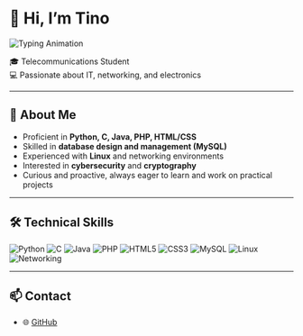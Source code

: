 
# 👋 Hi, I’m Tino

![Typing Animation](https://readme-typing-svg.herokuapp.com?font=Fira+Code&size=40&duration=2500&pause=500&color=00ff99&center=true&width=400&lines=I%27m+Tino)

🎓 Telecommunications Student  
💻 Passionate about IT, networking, and electronics  

---

## 🚀 About Me
- Proficient in **Python, C, Java, PHP, HTML/CSS**  
- Skilled in **database design and management (MySQL)**  
- Experienced with **Linux** and networking environments  
- Interested in **cybersecurity** and **cryptography**  
- Curious and proactive, always eager to learn and work on practical projects  

---

## 🛠️ Technical Skills
![Python](https://img.shields.io/badge/Python-3776AB?style=for-the-badge&logo=python&logoColor=white)
![C](https://img.shields.io/badge/C-00599C?style=for-the-badge&logo=c&logoColor=white)
![Java](https://img.shields.io/badge/Java-007396?style=for-the-badge&logo=java&logoColor=white)
![PHP](https://img.shields.io/badge/PHP-777BB4?style=for-the-badge&logo=php&logoColor=white)
![HTML5](https://img.shields.io/badge/HTML5-E34F26?style=for-the-badge&logo=html5&logoColor=white)
![CSS3](https://img.shields.io/badge/CSS3-1572B6?style=for-the-badge&logo=css3&logoColor=white)
![MySQL](https://img.shields.io/badge/MySQL-4479A1?style=for-the-badge&logo=mysql&logoColor=white)
![Linux](https://img.shields.io/badge/Linux-FCC624?style=for-the-badge&logo=linux&logoColor=black)
![Networking](https://img.shields.io/badge/Networking-008080?style=for-the-badge)

---

## 📫 Contact
- 🌐 [GitHub](https://github.com/FyRandry)
